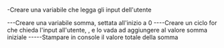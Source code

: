 <!--
TRACCIA

Il software deve chiedere per 10 volte all’utente di inserire un numero.
Il programma stampa la somma di tutti i numeri inseriti.

-->

-Creare una variabile che legga gli input dell'utente
<!--Creare un array vuoto in cui si possano andare ad aggiungere i valori inseriti-->
---Creare una variabile somma, settata all'inizio a 0
----Creare un ciclo for che chieda l'input all'utente, <!--lo inserisca in un array-->, e lo vada ad aggiungere al valore somma iniziale
-----Stampare in console il valore totale della somma